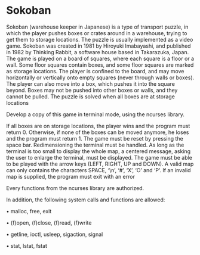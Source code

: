 # Sokoban
Sokoban (warehouse keeper in Japanese) is a type of transport puzzle, in which the player pushes boxes or crates around in a warehouse, trying to get them to storage locations. The puzzle is usually implemented as a video game. Sokoban was created in 1981 by Hiroyuki Imabayashi, and published in 1982 by Thinking Rabbit, a software house based in Takarazuka, Japan. The game is played on a board of squares, where each square is a floor or a wall. Some floor squares contain boxes, and some floor squares are marked as storage locations. The player is confined to the board, and may move horizontally or vertically onto empty squares (never through walls or boxes). The player can also move into a box, which pushes it into the square beyond. Boxes may not be pushed into other boxes or walls, and they cannot be pulled. The puzzle is solved when all boxes are at storage locations


Develop a copy of this game in terminal mode, using the ncurses library.

If all boxes are on storage locations, the player wins and the program must return 0.
Otherwise, if none of the boxes can be moved anymore, he loses and the program must return 1.
The game must be reset by pressing the space bar.
Redimensioning the terminal must be handled. As long as the terminal is too small to display the whole
map, a centered message, asking the user to enlarge the terminal, must be displayed.
The game must be able to be played with the arrow keys (LEFT, RIGHT, UP and DOWN).
A valid map can only contains the characters SPACE, ‘\n’, ‘#’, ‘X’, ‘O’ and ‘P’.
If an invalid map is supplied, the program must exit with an error

Every functions from the ncurses library are authorized.

In addition, the following system calls and functions are allowed:

• malloc, free, exit

• (f)open, (f)close, (f)read, (f)write

• getline, ioctl, usleep, sigaction, signal

• stat, lstat, fstat
